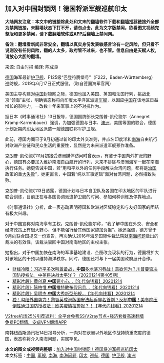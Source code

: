  <h2>加入对中国封锁网！德国将派军舰巡航印太</h2> <p class="notice"><b>大陆网友注意：本文中的链接除此处和文末的<a href="https://github.com/bannedbook/fanqiang" >翻墙</a>软件下载和<a href="https://github.com/killgcd/justmysocks/blob/master/README.md">翻墙推荐</a>链接外全部为禁网链接，未翻墙状态下打不开，请勿点击。此为文字版禁闻，欲看图文视频完整版和更多禁闻，请下载<a href="https://github.com/bannedbook/fanqiang">翻墙软件或APP</a>后翻墙上禁闻网。</p><p>备注：翻墙看新闻非常安全，翻墙以真实身份发表敏感言论有一定风险，但只看不说则没有任何风险，翻的人太多，政府管不过来，也不管。信息自由是天赋人权，请放心大胆的翻墙。</b></p>  <div class="entry"> <p>来源:&nbsp;自由时报                      编译:&nbsp;陈成良                                                 </p> <p><a href="https://www.bannedbook.org/bnews/tag/%e5%be%b7%e5%9b%bd/" class="st_tag internal_tag" rel="tag" title="标签 德国 下的日志">德国</a>海军最新<a href="https://www.bannedbook.org/bnews/tag/%E6%8A%A4%E5%8D%AB%E8%88%B0/" class="st_tag internal_tag" rel="tag" title="标签 护卫舰 下的日志">护卫舰</a>、F125级“巴登符腾堡号”（F222，Baden-Württemberg）巡防舰，2019年6月17日正式服役。（取自德国海军官网）</p> <p>美国主导构建对<span class='wp_keywordlink_affiliate'><a href="https://www.bannedbook.org/" title="中国" target="_blank">中国</a></span>封锁网之际，德国也加入美国、英国和法国行列，挑战北京“领海”主张，明确表态称将向印度太平洋区派遣<a href="https://www.bannedbook.org/bnews/tag/%E5%86%9B%E8%88%B0/" class="st_tag internal_tag" rel="tag" title="标签 军舰 下的日志">军舰</a>，以因应<a href="https://www.bannedbook.org/bnews/tag/%E4%B8%AD%E5%9B%BD/" class="st_tag internal_tag" rel="tag" title="标签 中国 下的日志">中国</a>在该地区日益增长的影响力，一改数十年来军事上的不对抗作为。</p>  <p>据日本《时事通讯社》13日报导，德国国防部长克朗普-凯伦鲍尔（Annegret Kramp-Karrenbauer）强调，为加强德国与日本、<a href="https://www.bannedbook.org/bnews/tag/%e6%be%b3%e6%b4%b2/" class="st_tag internal_tag" rel="tag" title="标签 澳洲 下的日志">澳洲</a>、美国等国的联合，德国计划近期向<a href="https://www.bannedbook.org/bnews/tag/%E5%8D%B0%E5%A4%AA/" class="st_tag internal_tag" rel="tag" title="标签 印太 下的日志">印太</a>地区派遣一艘德国联邦军护卫舰。</p> <p>此前，德国内阁已于9月初通过新的印太外交准则，并点名印度洋和<a href="https://www.bannedbook.org/bnews/tag/%e5%8d%97%e6%b5%b7/" class="st_tag internal_tag" rel="tag" title="标签 南海 下的日志">南海</a>自由航行对欧洲产业链和民众生活的重要性，显然是为未来派遣军舰预作准备。</p> <p>克朗普-凯伦鲍尔11月初接受澳洲媒体访问时曾表示，有鉴于中国向外扩张的野心，德国有必要加入维护南海自由航行的行列，未来不排除与澳洲海军一起在南海执行任务。她更告诫中国，若“用和平以外的任何手段解决台湾问题，都将是<span class='wp_keywordlink'><a href="https://www.bannedbook.org/forum24/topic8925.html" title="《治国大道》" target="_blank">治国</a></span>政策的重<span class='wp_keywordlink'><a href="https://www.bannedbook.org/forum2/topic896.html" title="布熱津斯基： 大失敗 —— 20世紀共產主義的興亡" target="_blank">大失败</a></span>”，她更直言，中国若“纯以军事逻辑”面对台湾问题，必然招致失败。</p>  <p>克朗普-凯伦鲍尔13日透露，德国计划与日本自卫队及各国在印太地区的军队进行联合训练，目前正在与各国协调派遣护卫舰的时间、参加何种训练及停靠地点。</p> <p>《时事通讯社》分析，此一表态动表明德国和欧洲对区域稳定和与友好国家的团结有极大兴趣。</p> <p>对于中国宣称对南海享有主权，克朗普-凯伦鲍尔称，“我了解中国在外交、安全和经济政策上有很大野心，但不能强行给其他国家施加负担”。她还强调，德方曾于9月向联合国提交一份宣告，再次确认2016年海牙国际仲裁法院就<a href="https://www.bannedbook.org/bnews/tag/%e5%8d%97%e6%b5%b7%e9%97%ae%e9%a2%98/" class="st_tag internal_tag" rel="tag" title="标签 南海问题 下的日志">南海问题</a>做出的裁决的有效性，该裁决驳回中国对南海地区的主权主张。</p>  <p>她指出，对于中国加快在南海的军事基地建设、企图改变现状的行为，德国将扩大对该地区的干预以维持海洋秩序。同时，德国还将与下一届美国政府展开合作。</p> <ul class='op-related-articles' title='相关阅读'> <li><a href='https://www.bannedbook.org/bnews/bannedvideo/20201214/1447702.html' target='_blank'>财经冷眼：习近平多次叫嚣备战，<b>中国</b>多地演习巷战！意欲何为？川普要否决国防授权法，中美将决战太平洋？（20201214第405期）</a></li> <li><a href='https://www.bannedbook.org/bnews/taiwannews/20201214/1447695.html' target='_blank'>精彩片段》黄创夏:<b>中国</b>要小心...【年代向钱看】20201214</a></li> <li><a href='https://www.bannedbook.org/bnews/taiwannews/20201214/1447693.html' target='_blank'>精彩片段》陈柏惟:<b>中国</b>推特散布假讯息...【年代向钱看】20201214</a></li> <li><a href='https://www.bannedbook.org/bnews/taiwannews/20201214/1447689.html' target='_blank'>精彩片段》吴明杰:<b>中国</b>大秀新型船舰...【年代向钱看】20201214</a></li> <li><a href='https://www.bannedbook.org/bnews/taiwannews/20201214/1447683.html' target='_blank'>独！勾结外国势力！黎智英成港版国安法起诉罪名首例？反制<b>中国</b>！美参院压倒性通过国防授权法！欧美疫情拉警报？！【年代向钱看】20201214</a></li> </ul> <p class="texttj"> <a href="https://www.bannedbook.org/forum23/topic22702.html" target="_blank">V2free机场25%引荐返利：全平台免费SS/V2ray节点+经济套餐高速翻墙</a><br/> <a href="https://github.com/bannedbook/fanqiang/wiki/%E7%A6%81%E9%97%BB%E7%BD%91%E5%AE%89%E5%8D%93%E7%BF%BB%E5%A2%99%E6%96%B0%E9%97%BBAPP" target="_blank">免费PC翻墙、安卓VPN翻墙APP</a></p><p>南韩纽西斯通讯社14日报导分析，一向对在欧洲以外地区作战持慎重态度的德国，表态称将介入南海问题，实属罕见。</p><a name='sharetosocial'></a>       <div><b>本文的图文或视频完整版</b>：<a href='https://www.bannedbook.org/bnews/cbnews/20201214/1447723.html'>加入对中国封锁网！德国将派军舰巡航印太</a></div>  </div><!--END ENTRY--> <div class="postfooter"> <div>本文标签：<a href="https://www.bannedbook.org/bnews/tag/%E4%B8%AD%E5%9B%BD/" rel="tag">中国</a>, <a href="https://www.bannedbook.org/bnews/tag/%E5%86%9B%E8%88%B0/" rel="tag">军舰</a>, <a href="https://www.bannedbook.org/bnews/tag/%e5%8d%97%e6%b5%b7/" rel="tag">南海</a>, <a href="https://www.bannedbook.org/bnews/tag/%e5%8d%97%e6%b5%b7%e9%97%ae%e9%a2%98/" rel="tag">南海问题</a>, <a href="https://www.bannedbook.org/bnews/tag/%E5%8D%B0%E5%A4%AA/" rel="tag">印太</a>, <a href="https://www.bannedbook.org/bnews/tag/%E5%B7%A1%E8%88%AA/" rel="tag">巡航</a>, <a href="https://www.bannedbook.org/bnews/tag/%e5%be%b7%e5%9b%bd/" rel="tag">德国</a>, <a href="https://www.bannedbook.org/bnews/tag/%E6%8A%A4%E5%8D%AB%E8%88%B0/" rel="tag">护卫舰</a>, <a href="https://www.bannedbook.org/bnews/tag/%e6%be%b3%e6%b4%b2/" rel="tag">澳洲</a></div>  </div><!--END POSTFOOTER--> 